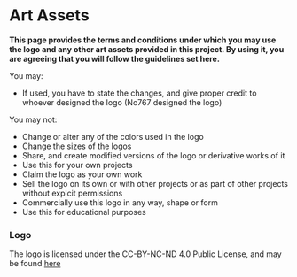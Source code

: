 # Art Assets
**This page provides the terms and conditions under which you may use the logo and any other art assets provided in this project. By using it, you are agreeing that you will follow the guidelines set here.**

You may: 

- If used, you have to state the changes, and give proper credit to whoever designed the logo (No767 designed the logo)

You may not:

- Change or alter any of the colors used in the logo
- Change the sizes of the logos 
- Share, and create modified versions of the logo or derivative works of it 
- Use this for your own projects
- Claim the logo as your own work
- Sell the logo on its own or with other projects or as part of other projects without explcit permissions
- Commercially use this logo in any way, shape or form
- Use this for educational purposes

### Logo

The logo is licensed under the CC-BY-NC-ND 4.0 Public License, and may be found [here](https://github.com/No767/Logo-Favicon)